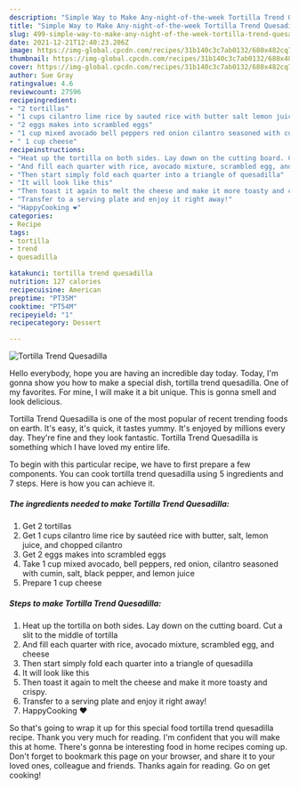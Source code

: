 ```yaml
---
description: "Simple Way to Make Any-night-of-the-week Tortilla Trend Quesadilla"
title: "Simple Way to Make Any-night-of-the-week Tortilla Trend Quesadilla"
slug: 499-simple-way-to-make-any-night-of-the-week-tortilla-trend-quesadilla
date: 2021-12-21T12:40:23.206Z
image: https://img-global.cpcdn.com/recipes/31b140c3c7ab0132/680x482cq70/tortilla-trend-quesadilla-recipe-main-photo.jpg
thumbnail: https://img-global.cpcdn.com/recipes/31b140c3c7ab0132/680x482cq70/tortilla-trend-quesadilla-recipe-main-photo.jpg
cover: https://img-global.cpcdn.com/recipes/31b140c3c7ab0132/680x482cq70/tortilla-trend-quesadilla-recipe-main-photo.jpg
author: Sue Gray
ratingvalue: 4.6
reviewcount: 27596
recipeingredient:
- "2 tortillas"
- "1 cups cilantro lime rice by sauted rice with butter salt lemon juice and chopped cilantro"
- "2 eggs makes into scrambled eggs"
- "1 cup mixed avocado bell peppers red onion cilantro seasoned with cumin salt black pepper and lemon juice"
- " 1 cup cheese"
recipeinstructions:
- "Heat up the tortilla on both sides. Lay down on the cutting board. Cut a slit to the middle of tortilla"
- "And fill each quarter with rice, avocado mixture, scrambled egg, and cheese"
- "Then start simply fold each quarter into a triangle of quesadilla"
- "It will look like this"
- "Then toast it again to melt the cheese and make it more toasty and crispy."
- "Transfer to a serving plate and enjoy it right away!"
- "HappyCooking ❤️"
categories:
- Recipe
tags:
- tortilla
- trend
- quesadilla

katakunci: tortilla trend quesadilla 
nutrition: 127 calories
recipecuisine: American
preptime: "PT35M"
cooktime: "PT54M"
recipeyield: "1"
recipecategory: Dessert

---
```



![Tortilla Trend Quesadilla](https://img-global.cpcdn.com/recipes/31b140c3c7ab0132/680x482cq70/tortilla-trend-quesadilla-recipe-main-photo.jpg)

Hello everybody, hope you are having an incredible day today. Today, I'm gonna show you how to make a special dish, tortilla trend quesadilla. One of my favorites. For mine, I will make it a bit unique. This is gonna smell and look delicious.



Tortilla Trend Quesadilla is one of the most popular of recent trending foods on earth. It's easy, it's quick, it tastes yummy. It's enjoyed by millions every day. They're fine and they look fantastic. Tortilla Trend Quesadilla is something which I have loved my entire life.


To begin with this particular recipe, we have to first prepare a few components. You can cook tortilla trend quesadilla using 5 ingredients and 7 steps. Here is how you can achieve it.

<!--inarticleads1-->

##### The ingredients needed to make Tortilla Trend Quesadilla:

1. Get 2 tortillas
1. Get 1 cups cilantro lime rice by sautéed rice with butter, salt, lemon juice, and chopped cilantro
1. Get 2 eggs makes into scrambled eggs
1. Take 1 cup mixed avocado, bell peppers, red onion, cilantro seasoned with cumin, salt, black pepper, and lemon juice
1. Prepare  1 cup cheese




<!--inarticleads2-->

##### Steps to make Tortilla Trend Quesadilla:

1. Heat up the tortilla on both sides. Lay down on the cutting board. Cut a slit to the middle of tortilla
1. And fill each quarter with rice, avocado mixture, scrambled egg, and cheese
1. Then start simply fold each quarter into a triangle of quesadilla
1. It will look like this
1. Then toast it again to melt the cheese and make it more toasty and crispy.
1. Transfer to a serving plate and enjoy it right away!
1. HappyCooking ❤️




So that's going to wrap it up for this special food tortilla trend quesadilla recipe. Thank you very much for reading. I'm confident that you will make this at home. There's gonna be interesting food in home recipes coming up. Don't forget to bookmark this page on your browser, and share it to your loved ones, colleague and friends. Thanks again for reading. Go on get cooking!
